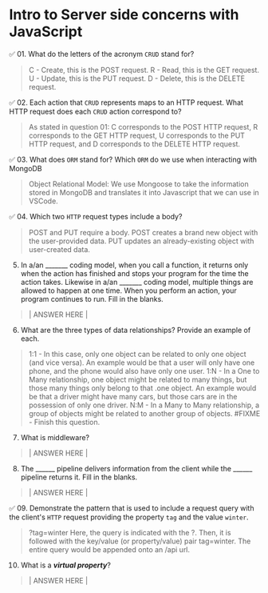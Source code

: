 # Intro to Server side concerns with JavaScript
✅ 01. What do the letters of the acronym `CRUD` stand for?

  > C - Create, this is the POST request.
  > R - Read, this is the GET request.
  > U - Update, this is the PUT request.
  > D - Delete, this is the DELETE request.

✅ 02. Each action that `CRUD` represents maps to an HTTP request. What HTTP request does each `CRUD` action correspond to?

  > As stated in question 01: C corresponds to the POST HTTP request, R corresponds to the GET HTTP request, U corresponds to the PUT HTTP request, and D corresponds to the DELETE HTTP request.

✅ 03. What does `ORM` stand for? Which `ORM` do we use when interacting with MongoDB

  > Object Relational Model: We use Mongoose to take the information stored in MongoDB and translates it into Javascript that we can use in VSCode.

✅ 04. Which two `HTTP` request types include a body?

  > POST and PUT require a body. POST creates a brand new object with the user-provided data. PUT updates an already-existing object with user-created data.

05. In a/an _______ coding model, when you call a function, it returns only when the action has finished and stops your program for the time the action takes. Likewise in a/an _______ coding model, multiple things are allowed to happen at one time. When you perform an action, your program continues to run.  Fill in the blanks.

  > | ANSWER HERE |

06. What are the three types of data relationships? Provide an example of each.

  > 1:1 - In this case, only one object can be related to only one object (and vice versa). An example would be that a user will only have one phone, and the phone would also have only one user.
  > 1:N - In a One to Many relationship, one object might be related to many things, but those many things only belong to that .one object. An example would be that a driver might have many cars, but those cars are in the possession of only one driver.
  > N:M - In a Many to Many relationship, a group of objects might be related to another group of objects. #FIXME - Finish this question.

07. What is middleware?

  > | ANSWER HERE |

08. The ______ pipeline delivers information from the client while the ______ pipeline returns it. Fill in the blanks. 

  > | ANSWER HERE |

✅ 09. Demonstrate the pattern that is used to include a request query with the client's `HTTP` request providing the property `tag` and the value `winter`.

  > ?tag=winter
  > Here, the query is indicated with the ?. Then, it is followed with the key/value (or property/value) pair tag=winter. The entire query would be appended onto an /api url.

10. What is a ***virtual property***?

  > | ANSWER HERE |
